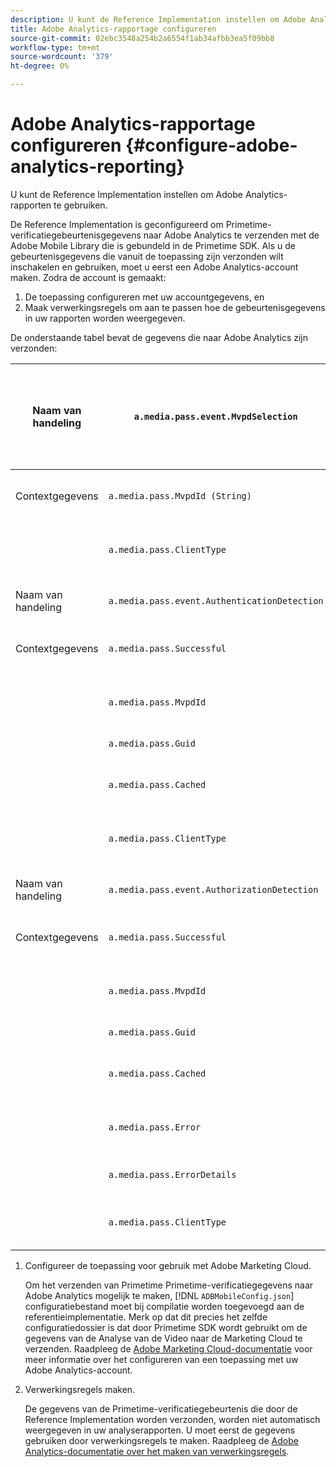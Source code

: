 ```yaml
---
description: U kunt de Reference Implementation instellen om Adobe Analytics-rapporten te gebruiken.
title: Adobe Analytics-rapportage configureren
source-git-commit: 02ebc3548a254b2a6554f1ab34afbb3ea5f09bb8
workflow-type: tm+mt
source-wordcount: '379'
ht-degree: 0%

---
```


# Adobe Analytics-rapportage configureren {#configure-adobe-analytics-reporting}

U kunt de Reference Implementation instellen om Adobe Analytics-rapporten te gebruiken.

De Reference Implementation is geconfigureerd om Primetime-verificatiegebeurtenisgegevens naar Adobe Analytics te verzenden met de Adobe Mobile Library die is gebundeld in de Primetime SDK. Als u de gebeurtenisgegevens die vanuit de toepassing zijn verzonden wilt inschakelen en gebruiken, moet u eerst een Adobe Analytics-account maken. Zodra de account is gemaakt:

1. De toepassing configureren met uw accountgegevens, en
1. Maak verwerkingsregels om aan te passen hoe de gebeurtenisgegevens in uw rapporten worden weergegeven.

De onderstaande tabel bevat de gegevens die naar Adobe Analytics zijn verzonden:

| Naam van handeling | `a.media.pass.event.MvpdSelection` | De gebruiker selecteerde een Multichannel Video Programming Distiller (MVPD) in een selectiedialoog |
|---|---|---|
| Contextgegevens | `a.media.pass.MvpdId (String)` | De door de gebruiker geselecteerde MVPD |
|  | `a.media.pass.ClientType` | (String) Het clienttype is &quot;flash&quot;, &quot;html5&quot;, &quot;ios&quot; of &quot;android&quot; |
|  | | |
| Naam van handeling | `a.media.pass.event.AuthenticationDetection` | Een verificatieworkflow voltooid |
| Contextgegevens | `a.media.pass.Successful` | (Boolean) Of de token-aanvraag succesvol was, true of false |
|  | `a.media.pass.MvpdId` | (String) De door de gebruiker geselecteerde MVPD |
|  | `a.media.pass.Guid` | (Tekenreeks) Een id voor bijhouden |
|  | `a.media.pass.Cached` | (Boolean) Token bevindt zich al in cache, waar of onwaar |
|  | `a.media.pass.ClientType` | (String) Het clienttype is &quot;flash&quot;, &quot;html5&quot;, &quot;ios&quot; of &quot;android&quot; |
|  | | |
| Naam van handeling | `a.media.pass.event.AuthorizationDetection` | Een workflow voor autorisatie is voltooid |
| Contextgegevens | `a.media.pass.Successful` | (Boolean) Of de token-aanvraag succesvol was, true of false |
|  | `a.media.pass.MvpdId` | (String) De gebruiker heeft MVPD geselecteerd |
|  | `a.media.pass.Guid` | (Tekenreeks) Een id voor bijhouden |
|  | `a.media.pass.Cached` | (Boolean) Token bevindt zich al in cache, waar of onwaar |
|  | `a.media.pass.Error` | (String) De fout als de autorisatiepoging is mislukt |
|  | `a.media.pass.ErrorDetails` | (String) Meer informatie over fouten |
|  | `a.media.pass.ClientType` | (String) Het clienttype is &quot;flash&quot;, &quot;html5&quot;, &quot;ios&quot; of &quot;android&quot; |

1. Configureer de toepassing voor gebruik met Adobe Marketing Cloud.

   Om het verzenden van Primetime Primetime-verificatiegegevens naar Adobe Analytics mogelijk te maken, [!DNL `ADBMobileConfig.json`] configuratiebestand moet bij compilatie worden toegevoegd aan de referentieimplementatie. Merk op dat dit precies het zelfde configuratiedossier is dat door Primetime SDK wordt gebruikt om de gegevens van de Analyse van de Video naar de Marketing Cloud te verzenden. Raadpleeg de [Adobe Marketing Cloud-documentatie](https://microsite.omniture.com/t2/help/en_US/reference/) voor meer informatie over het configureren van een toepassing met uw Adobe Analytics-account.
1. Verwerkingsregels maken.

   De gegevens van de Primetime-verificatiegebeurtenis die door de Reference Implementation worden verzonden, worden niet automatisch weergegeven in uw analyserapporten. U moet eerst de gegevens gebruiken door verwerkingsregels te maken. Raadpleeg de [Adobe Analytics-documentatie over het maken van verwerkingsregels](https://microsite.omniture.com/t2/help/en_US/reference/processing_rules.html).
